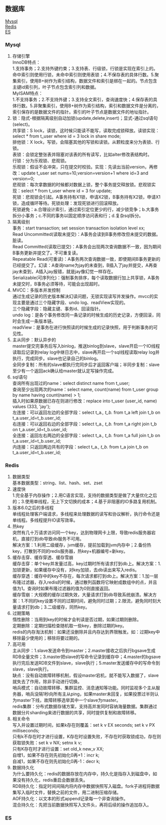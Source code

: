 ## 数据库

[Mysql](/docs/database.md#Mysql)  
[Redis](/docs/database.md#Redis)  
[ES](/docs/database.md#ES)

### Mysql

1. 存储引擎  
   InnoDB特点：  
   1.支持事务；2.支持外键约束；3.支持表、行级锁，行锁是实现在索引上的。命中索引则使用行锁，未命中索引则使用表锁；4.不保存表的具体行数。5.聚集索引，使用B+树作为索引结构，数据文件和索引是绑在一起的。节点包含主键id索引列，叶子节点包含索引列和数据。  
   MyISAM特点：  
   1.不支持事务；2.不支持外键；3.支持全文索引，查询速度快；4.保存表的具体行数。5.非聚集索引，使用B+树作为索引结构，索引和数据文件是分离的，索引保存的是数据文件的指针。索引的叶子节点是数据文件的地址指针。
2. 锁：隐式-根据隔离级别自动加锁(update,delete,insert)；显式-通过sql语句(select)。  
   共享锁：S lock，读锁，这时候只能读不能写，读取完成锁释放。读锁实现：select * from t_user where id = 3 lock in share mode;  
   排他锁：X lock，写锁，会阻塞其他的写锁和读锁。从颗粒度来分为表锁、行锁。  
   表锁：会锁定整张表并阻塞对该表的所有读写，比如alter修改表结构时。  
   行锁：分为乐观锁、悲观锁。  
   乐观锁：假设不会冲突，只在提交时校验。实现：先读出当前version，再修改：update t_user set nums=10,version=version+1 where id=3 and version=0;  
   悲观锁：每次拿数据的时候都对数据上锁，整个事务提交释放锁。悲观锁实现：select * from t_user where id = 3 for update;  
   死锁：悲观锁会引起。A事务持有X1锁，申请X2锁，B事务持有X2锁，申请X1锁，造成循环等待。死锁处理：发现死锁进行回滚释放。  
   死锁避免：a.合理设计索引，通过索引定位更少的行，减少锁竞争；b.大事务拆分小事务；c.不同的事务以固定顺序访问表和行；d.复杂sql拆分。
3. 隔离级别  
   事务：start transaction; set session transaction isolation level xx;  
   Read Uncommitted(读取未提交)：A事务会读到B事务修改但未提交的数据。脏读。  
   Read Committed(读取已提交)：A事务会出现两次查询数据不一致，因为期间B事务更新并提交了。不可重复读。  
   Repeatable Read(可重读)：A事务两次查询数据一致，即使期间B事务更新的已经提交了。幻读：A查询name为jay的未查到，B插入了jay并提交，A再查jay未查到，A插入jay报错，就是jay像幻觉一样存在。  
   Serializable(可序列化)：强制事务排序，每个读取数据行加上共享锁，A事务未提交时，B事务必须等待，可能会出现超时。
4. MVCC：多版本并发控制   
   通过生成记录的历史版本解决幻读问题，无锁实现读写并发操作。mvcc的实现主要是通过三个隐藏字段、undo log、readView实现的。  
   三个隐藏字段：隐藏主键、事务id、回滚指针。  
   undo log：是各个事务修改同一条记录的时候生成的历史记录，方便回滚，同时会生成一条版本链。  
   readView：是事务在进行快照读的时候生成的记录快照，用于判断事务的可见性。
5. 主从同步：默认异步的  
   master提交完事务后写入binlog，推送binlog到slave，slave开启一个IO线程读取后记录到relay log中继日志中，slave再开启一个sql线程读取relay
   log并执行，完成同步。slave也记录自己的binlog。  
   全同步复制：所有的slave都执行完同步后才返回客户端；半同步复制：slave至少有一个返回ack确认给master就认定写操作完成。
6. sql语句  
   查询所有出现过的name：select distinct name from t_user;  
   查询至少出现两次的name：select name, count(name) from t_user group by name having count(name) > 1;  
   插入时如果原数据已存在则进行修改：replace into t_user (user_id, name) values (333, 'jay');  
   左连接：可以返回左边的全部字段：select t_a.*, t_b.* from t_a left join t_b on t_a.user_id=t_b.user_id;  
   右连接：可以返回右边的全部字段：select t_a.*, t_b.* from t_a right join t_b on t_a.user_id=t_b.user_id;  
   全连接：返回左右两边的全部字段：select t_a.*, t_b.* from t_a full join t_b on t_a.user_id=t_b.user_id;  
   内连接：只返回两边共有的字段：select t_a.*, t_b.* from t_a join t_b on t_a.user_id=t_b.user_id;

### Redis

1. 数据类型  
   基本数据类型：string、list、hash、set、zset
2. 速度快  
   1.完全基于内存操作；2.用C语言实现，支持的数据类型是做了大量优化之后的；3.使用单线程，无上下文切换的成本；4.基于非阻塞的IO多路复用机制。
3. 版本6.0之后的多线程  
   单线程处理客户端请求，多线程来处理数据的读写和协议解析，执行命令还是单线程。多线程提升IO读写效率。
4. 热key  
   突然有几十万请求访问同一个key，达到物理网卡上限，导致redis服务器宕机，直接打到db导致db服务不可用。  
   解决方案：1.利用二级缓存，jvm缓存，提前加载到jvm内存中；2.备份热key，打散到不同的redis服务器，热key+机器编号=新key。
5. 缓存击穿、缓存穿透、缓存雪崩  
   缓存击穿：单个key并发量过高，key过期时所有请求打到db上。解决方案：1.加锁更新，如果缓存中没有，对key加锁，去db读出来写入redis。  
   缓存穿透：缓存中的key不存在，每次请求都打到db上。解决方案：1.加一层布隆过滤器，存入redis的时候，通过散列函数将它映射成数组中的点，并且值为1。查询时如果布隆过滤器的值为0则直接返回。  
   缓存雪崩：大规模的缓存过期失效，大量请求打到db导致系统崩溃。解决方案：1.不同的key设置不同的过期时间，避免同时过期；2.限流，避免同时刻大量请求打到db；3.二级缓存，同热key。
6. 过期策略  
   惰性删除：当用到key的时候才会判读是否过期，如果过期则删除。  
   定期删除：定期扫描检查随机取一些key，删除过期的key。  
   redis的内存淘汰机制：如果还没删除并且内存达到界限触发。如：过期key中移除最少使用的；移除将要过期的。
7. 高可用  
   主从同步：1.slave发送命令到master；2.master接收之后执行bgsave生成RDB全量文件；3.master把slave的写命令记录到缓存中；4.master的bgsave执行完后发送RDB文件到slave，slave执行；5.master发送缓存中的写命令到slave，slave执行。  
   缺点：没有自动故障转移机制，假设master宕机，就不能写入数据了，slave就失去了作用，除非手动进行切换。  
   哨兵模式：自动故障转移、集群监控、消息通知等功能。同时监视多个主从服务器，哨兵没隔1秒向所有主从ping，如果master未回复，如果投票过半则认为master下线，故障转移选举其中一个slave为master。  
   redis集群：分布式数据存储方案，支持高并发同时容纳海量数据。集群通过数据分片sharding来进行数据的共享，同时提供复制和故障转移。
8. 相关命令  
   写入并设置过期时间，如果k存在则覆盖：set k v EX seconds; set k v PX milliseconds;  
   只有k不存在时才进行设置，K存在时设置失败，不存在时获取锁成功，存在则获取锁失败：set k v NX; setnx k v;  
   只有K存在时才进行设置：set old_k new_v XX;  
   自增1，如果不存在则先初始化0再+1：incr k;  
   自减1，如果不存在则先初始化0再-1：decr k;
9. 数据持久化  
   为什么要持久化：redis的数据存放在内存中，持久化是指存入到磁盘中，如果没有持久化，redis重启会数据丢失。  
   RDB持久化：指定时间间隔内将内存中数据快照写入磁盘。fork子进程将数据集写入临时文件，替换之前的文件，用二进制压缩存储。  
   AOF持久化：以文本的形式append记录每一个非查询操作。  
   混合持久化：先把当前数据快照写入文件头，再将后续的操作追加存入。

### ES
